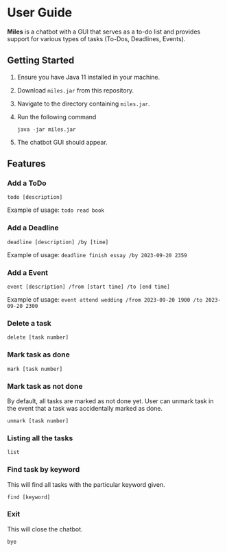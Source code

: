 # User Guide
**Miles** is a chatbot with a GUI that serves as a to-do list and provides support for various types of tasks (To-Dos, Deadlines, Events). 

## Getting Started
1. Ensure you have Java 11 installed in your machine.
2. Download `miles.jar` from this repository.
3. Navigate to the directory containing `miles.jar`.
4. Run the following command

   ```
   java -jar miles.jar
   ```
5. The chatbot GUI should appear.

## Features 

### Add a ToDo

```
todo [description]
```

Example of usage: `todo read book`

### Add a Deadline

```
deadline [description] /by [time]
```

Example of usage: `deadline finish essay /by 2023-09-20 2359`

### Add a Event
```
event [description] /from [start time] /to [end time]
```

Example of usage: `event attend wedding /from 2023-09-20 1900 /to 2023-09-20 2300`

### Delete a task
```
delete [task number]
```

### Mark task as done
```
mark [task number]
```

### Mark task as not done
By default, all tasks are marked as not done yet. User can unmark task in the event that a task was accidentally marked as done. 
```
unmark [task number]
```

### Listing all the tasks
```
list
```

### Find task by keyword
This will find all tasks with the particular keyword given.
```
find [keyword]
```

### Exit 
This will close the chatbot.
```
bye
```
